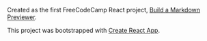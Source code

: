 Created as the first FreeCodeCamp React project, [Build a Markdown Previewer](https://www.freecodecamp.org/challenges/build-a-markdown-previewer).

This project was bootstrapped with [Create React App](https://github.com/facebookincubator/create-react-app).
